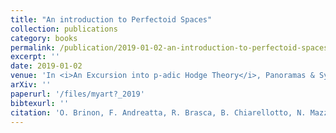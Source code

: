```yaml
---
title: "An introduction to Perfectoid Spaces"
collection: publications
category: books
permalink: /publication/2019-01-02-an-introduction-to-perfectoid-spaces
excerpt: ''
date: 2019-01-02
venue: 'In <i>An Excursion into p-adic Hodge Theory</i>, Panoramas & Synthèses 54, SMF, 207–265'
arXiv: ''
paperurl: '/files/myart?_2019'
bibtexurl: ''
citation: 'O. Brinon, F. Andreatta, R. Brasca, B. Chiarellotto, N. Mazzari, S. Panozzo & M. A. Seveso (2019). &quot;An introduction to Perfectoid Spaces.&quot; In <i>An Excursion into p-adic Hodge Theory: from foundations to recent trends</i>, pp. 207–265.'
---
```

